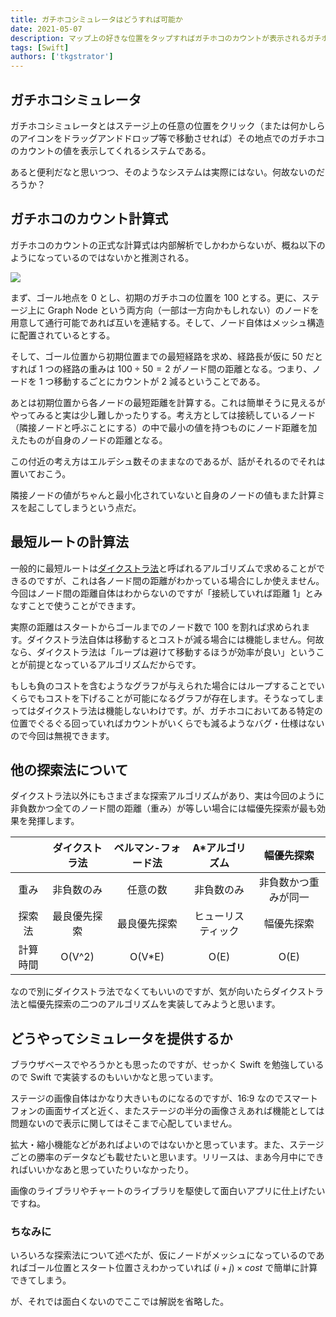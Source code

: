 ```yaml
---
title: ガチホコシミュレータはどうすれば可能か
date: 2021-05-07
description: マップ上の好きな位置をタップすればガチホコのカウントが表示されるガチホコシミュレータの実装方法について
tags: [Swift]
authors: ['tkgstrator']
---
```


## ガチホコシミュレータ

ガチホコシミュレータとはステージ上の任意の位置をクリック（または何かしらのアイコンをドラッグアンドドロップ等で移動させれば）その地点でのガチホコのカウントの値を表示してくれるシステムである。

あると便利だなと思いつつ、そのようなシステムは実際にはない。何故ないのだろうか？

## ガチホコのカウント計算式

ガチホコのカウントの正式な計算式は内部解析でしかわからないが、概ね以下のようになっているのではないかと推測される。

![](https://pbs.twimg.com/media/E0vqIKKXEAYAUtx?format=png)

まず、ゴール地点を 0 とし、初期のガチホコの位置を 100 とする。更に、ステージ上に Graph Node という両方向（一部は一方向かもしれない）のノードを用意して通行可能であれば互いを連結する。そして、ノード自体はメッシュ構造に配置されているとする。

そして、ゴール位置から初期位置までの最短経路を求め、経路長が仮に 50 だとすれば 1 つの経路の重みは $100÷50=2$ がノード間の距離となる。つまり、ノードを 1 つ移動するごとにカウントが 2 減るということである。

あとは初期位置から各ノードの最短距離を計算する。これは簡単そうに見えるがやってみると実は少し難しかったりする。考え方としては接続しているノード（隣接ノードと呼ぶことにする）の中で最小の値を持つものにノード距離を加えたものが自身のノードの距離となる。

この付近の考え方はエルデシュ数そのままなのであるが、話がそれるのでそれは置いておこう。

隣接ノードの値がちゃんと最小化されていないと自身のノードの値もまた計算ミスを起こしてしまうという点だ。

## 最短ルートの計算法

一般的に最短ルートは[ダイクストラ法](https://ja.wikipedia.org/wiki/%E3%83%80%E3%82%A4%E3%82%AF%E3%82%B9%E3%83%88%E3%83%A9%E6%B3%95)と呼ばれるアルゴリズムで求めることができるのですが、これは各ノード間の距離がわかっている場合にしか使えません。今回はノード間の距離自体はわからないのですが「接続していれば距離 1」とみなすことで使うことができます。

実際の距離はスタートからゴールまでのノード数で 100 を割れば求められます。ダイクストラ法自体は移動するとコストが減る場合には機能しません。何故なら、ダイクストラ法は「ループは避けて移動するほうが効率が良い」ということが前提となっているアルゴリズムだからです。

もしも負のコストを含むようなグラフが与えられた場合にはループすることでいくらでもコストを下げることが可能になるグラフが存在します。そうなってしまってはダイクストラ法は機能しないわけです。が、ガチホコにおいてある特定の位置でぐるぐる回っていればカウントがいくらでも減るようなバグ・仕様はないので今回は無視できます。

## 他の探索法について

ダイクストラ法以外にもさまざまな探索アルゴリズムがあり、実は今回のように非負数かつ全てのノード間の距離（重み）が等しい場合には幅優先探索が最も効果を発揮します。

|          | ダイクストラ法 | ベルマン-フォード法 |  A\*アルゴリズム   |      幅優先探索      |
| :------: | :------------: | :-----------------: | :----------------: | :------------------: |
|   重み   |   非負数のみ   |      任意の数       |     非負数のみ     | 非負数かつ重みが同一 |
|  探索法  |  最良優先探索  |    最良優先探索     | ヒューリスティック |      幅優先探索      |
| 計算時間 |     O(V^2)     |       O(V\*E)       |        O(E)        |         O(E)         |

なので別にダイクストラ法でなくてもいいのですが、気が向いたらダイクストラ法と幅優先探索の二つのアルゴリズムを実装してみようと思います。

## どうやってシミュレータを提供するか

ブラウザベースでやろうかとも思ったのですが、せっかく Swift を勉強しているので Swift で実装するのもいいかなと思っています。

ステージの画像自体はかなり大きいものになるのですが、16:9 なのでスマートフォンの画面サイズと近く、またステージの半分の画像さえあれば機能としては問題ないので表示に関してはそこまで心配していません。

拡大・縮小機能などがあればよいのではないかと思っています。また、ステージごとの勝率のデータなども載せたいと思います。リリースは、まあ今月中にできればいいかなあと思っていたりいなかったり。

画像のライブラリやチャートのライブラリを駆使して面白いアプリに仕上げたいですね。



### ちなみに

いろいろな探索法について述べたが、仮にノードがメッシュになっているのであればゴール位置とスタート位置さえわかっていれば $(i+j)×cost$ で簡単に計算できてしまう。

が、それでは面白くないのでここでは解説を省略した。
